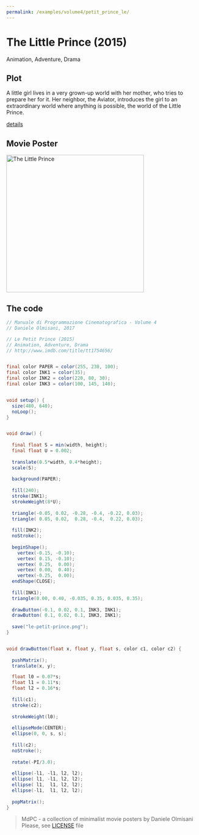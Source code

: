 ```yaml
---
permalink: /examples/volume4/petit_prince_le/
---
```

# The Little Prince (2015)

Animation, Adventure, Drama

## Plot
A little girl lives in a very grown-up world with her mother, who tries to prepare her for it. Her neighbor, the Aviator, introduces the girl to an extraordinary world where anything is possible, the world of the Little Prince.

[details](https://www.imdb.com/title/tt1754656/)

## Movie Poster
<img src="le-petit-prince.png"  width="360px" title="The Little Prince">


## The code
```java
// Manuale di Programmazione Cinematografica - Volume 4
// Daniele Olmisani, 2017

// Le Petit Prince (2015)
// Animation, Adventure, Drama
// http://www.imdb.com/title/tt1754656/


final color PAPER = color(255, 230, 100);
final color INK1 = color(35);
final color INK2 = color(220, 80, 30);
final color INK3 = color(100, 145, 140);


void setup() {
  size(480, 640);
  noLoop();
}


void draw() {
  
  final float S = min(width, height);
  final float U = 0.002;
  
  translate(0.5*width, 0.4*height);
  scale(S);
  
  background(PAPER);
  
  fill(240);
  stroke(INK1);
  strokeWeight(8*U);
  
  triangle(-0.05, 0.02, -0.28, -0.4, -0.22, 0.03);
  triangle( 0.05, 0.02,  0.28, -0.4,  0.22, 0.03);
  
  fill(INK2);
  noStroke();
  
  beginShape();
    vertex(-0.15, -0.10);
    vertex( 0.15, -0.10);
    vertex( 0.25,  0.00);
    vertex( 0.00,  0.40);
    vertex(-0.25,  0.00);
  endShape(CLOSE);
  
  fill(INK1);
  triangle(0.00, 0.40, -0.035, 0.35, 0.035, 0.35);
  
  drawButton(-0.1, 0.02, 0.1, INK3, INK1);
  drawButton( 0.1, 0.02, 0.1, INK3, INK1);
  
  save("le-petit-prince.png");
}


void drawButton(float x, float y, float s, color c1, color c2) {
  
  pushMatrix();
  translate(x, y);

  float l0 = 0.07*s;
  float l1 = 0.11*s;
  float l2 = 0.16*s;
  
  fill(c1);
  stroke(c2);
  
  strokeWeight(l0);
  
  ellipseMode(CENTER);
  ellipse(0, 0, s, s);
  
  fill(c2);
  noStroke();
  
  rotate(-PI/3.0);
  
  ellipse(-l1, -l1, l2, l2);
  ellipse( l1, -l1, l2, l2);
  ellipse( l1,  l1, l2, l2);
  ellipse(-l1,  l1, l2, l2);
   
  popMatrix();
}
```

> MdPC - a collection of minimalist movie posters
> by Daniele Olmisani
> Please, see [LICENSE](../../../LICENSE) file
